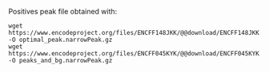 Positives peak file obtained with:
```
wget https://www.encodeproject.org/files/ENCFF148JKK/@@download/ENCFF148JKK.bed.gz -O optimal_peak.narrowPeak.gz
wget https://www.encodeproject.org/files/ENCFF045KYK/@@download/ENCFF045KYK.bed.gz -O peaks_and_bg.narrowPeak.gz
```
